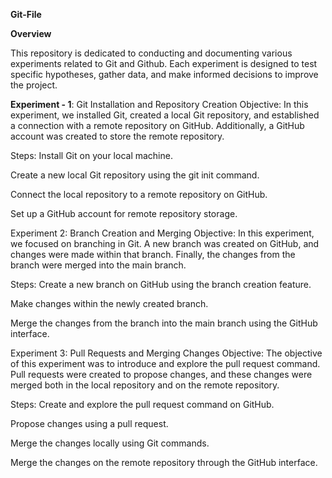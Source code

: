 **Git-File**


**Overview**

This repository is dedicated to conducting and documenting various experiments related to Git and Github. Each experiment is designed to test specific hypotheses, gather data, and make informed decisions to improve the project.

**Experiment - 1**: Git Installation and Repository Creation
Objective: In this experiment, we installed Git, created a local Git repository, and established a connection with a remote repository on GitHub. Additionally, a GitHub account was created to store the remote repository.

Steps:
Install Git on your local machine.

Create a new local Git repository using the git init command.

Connect the local repository to a remote repository on GitHub.

Set up a GitHub account for remote repository storage.


Experiment 2: Branch Creation and Merging
Objective: In this experiment, we focused on branching in Git. A new branch was created on GitHub, and changes were made within that branch. Finally, the changes from the branch were merged into the main branch.

Steps:
Create a new branch on GitHub using the branch creation feature.

Make changes within the newly created branch.

Merge the changes from the branch into the main branch using the GitHub interface.


Experiment 3: Pull Requests and Merging Changes
Objective: The objective of this experiment was to introduce and explore the pull request command. Pull requests were created to propose changes, and these changes were merged both in the local repository and on the remote repository.

Steps:
Create and explore the pull request command on GitHub.

Propose changes using a pull request.

Merge the changes locally using Git commands.

Merge the changes on the remote repository through the GitHub interface.

